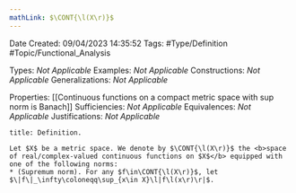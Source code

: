 ```yaml
---
mathLink: $\CONT{\l(X\r)}$
---
```


<div class="topSpace"></div>

Date Created: 09/04/2023 14:35:52
Tags: #Type/Definition #Topic/Functional_Analysis

Types: <i>Not Applicable</i>
Examples: <i>Not Applicable</i>
Constructions: <i>Not Applicable</i>
Generalizations: <i>Not Applicable</i>

Properties: [[Continuous functions on a compact metric space with sup norm is Banach]]
Sufficiencies: <i>Not Applicable</i>
Equivalences: <i>Not Applicable</i>
Justifications: <i>Not Applicable</i>

``` ad-Definition
title: Definition.

Let $X$ be a metric space. We denote by $\CONT{\l(X\r)}$ the <b>space of real/complex-valued continuous functions on $X$</b> equipped with one of the following norms:
* (Supremum norm). For any $f\in\CONT{\l(X\r)}$, let $\|f\|_\infty\coloneqq\sup_{x\in X}\l|f\l(x\r)\r|$.

```
